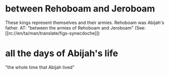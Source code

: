 # between Rehoboam and Jeroboam

These kings represent themselves and their armies. Rehoboam was Abijah's father. AT: "between the armies of Rehoboam and Jeroboam" (See: [[rc://en/ta/man/translate/figs-synecdoche]])

# all the days of Abijah's life

"the whole time that Abijah lived"

